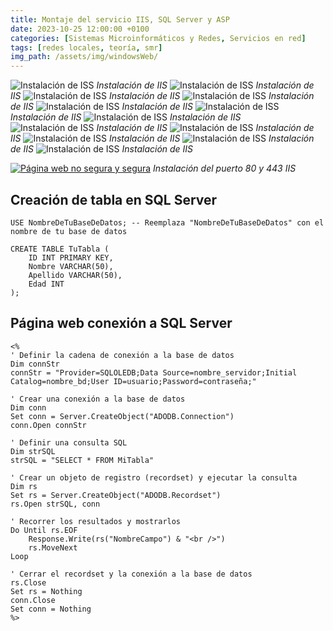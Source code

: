 ```yaml
---
title: Montaje del servicio IIS, SQL Server y ASP
date: 2023-10-25 12:00:00 +0100
categories: [Sistemas Microinformáticos y Redes, Servicios en red]
tags: [redes locales, teoría, smr]
img_path: /assets/img/windowsWeb/   
---
```


![Instalación de ISS](1.png)
_Instalación de IIS_
![Instalación de ISS](2.png)
_Instalación de IIS_
![Instalación de ISS](3.png)
_Instalación de IIS_
![Instalación de ISS](4.png)
_Instalación de IIS_
![Instalación de ISS](5.png)
_Instalación de IIS_
![Instalación de ISS](6.png)
_Instalación de IIS_
![Instalación de ISS](7.png)
_Instalación de IIS_
![Instalación de ISS](8.png)
_Instalación de IIS_
![Instalación de ISS](9.png)
_Instalación de IIS_
![Instalación de ISS](10.png)
_Instalación de IIS_
![Instalación de ISS](11.png)
_Instalación de IIS_
![Instalación de ISS](12.png)
_Instalación de IIS_

[![Página web no segura y segura](1.png)](webseguranosegura.webm "Prueba")
_Instalación del puerto 80 y 443 IIS_




## Creación de tabla en SQL Server

```
USE NombreDeTuBaseDeDatos; -- Reemplaza "NombreDeTuBaseDeDatos" con el nombre de tu base de datos

CREATE TABLE TuTabla (
    ID INT PRIMARY KEY,
    Nombre VARCHAR(50),
    Apellido VARCHAR(50),
    Edad INT
);
```


## Página web conexión a SQL Server

```
<%
' Definir la cadena de conexión a la base de datos
Dim connStr
connStr = "Provider=SQLOLEDB;Data Source=nombre_servidor;Initial Catalog=nombre_bd;User ID=usuario;Password=contraseña;"

' Crear una conexión a la base de datos
Dim conn
Set conn = Server.CreateObject("ADODB.Connection")
conn.Open connStr

' Definir una consulta SQL
Dim strSQL
strSQL = "SELECT * FROM MiTabla"

' Crear un objeto de registro (recordset) y ejecutar la consulta
Dim rs
Set rs = Server.CreateObject("ADODB.Recordset")
rs.Open strSQL, conn

' Recorrer los resultados y mostrarlos
Do Until rs.EOF
    Response.Write(rs("NombreCampo") & "<br />")
    rs.MoveNext
Loop

' Cerrar el recordset y la conexión a la base de datos
rs.Close
Set rs = Nothing
conn.Close
Set conn = Nothing
%>
```